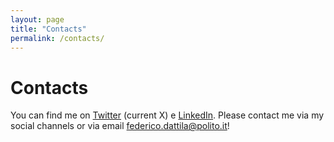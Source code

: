 ```yaml
---
layout: page
title: "Contacts"
permalink: /contacts/
---
```

# Contacts

You can find me on [Twitter](https://twitter.com/FedeDat) (current X) e [LinkedIn](https://www.linkedin.com/in/federico-dattila/). 
Please contact me via my social channels or via email [federico.dattila@polito.it](mailto:federico.dattila@polito.it)!
